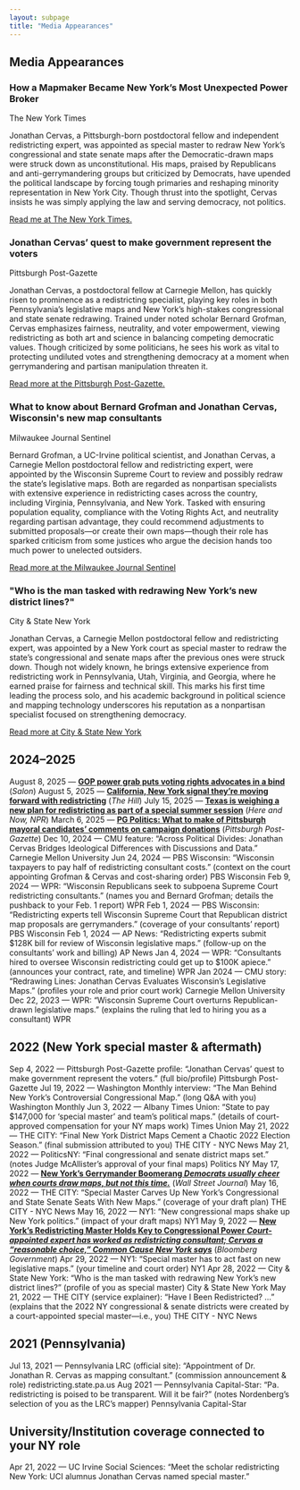 ```yaml
---
layout: subpage
title: "Media Appearances"
---
```


<div class="Section__header flush">
  <h2 class="h2">Media Appearances</h2>
</div>

<div class="grid column2 grey boxes js-list">

  <div class="card">
    <h3><span>How a Mapmaker Became New York’s Most Unexpected Power Broker</span></h3>
    <div class="sub">The New York Times</div>
    <p class="p1">
      Jonathan Cervas, a Pittsburgh-born postdoctoral fellow and independent redistricting expert, was appointed as special master to redraw New York’s congressional and state senate maps after the Democratic-drawn maps were struck down as unconstitutional. His maps, praised by Republicans and anti-gerrymandering groups but criticized by Democrats, have upended the political landscape by forcing tough primaries and reshaping minority representation in New York City. Though thrust into the spotlight, Cervas insists he was simply applying the law and serving democracy, not politics.
    </p>
    <p class="p1">
      <a class="cta" href="https://www.nytimes.com/2022/05/28/nyregion/jonathan-cervas-redistricting-maps-ny.html?unlocked_article_code=1.ek8.vcQB.1MWKUMJCGO5R&smid=url-share">
        Read me at The New York Times.
      </a>
    </p>
  </div>

  <div class="card">
    <h3><span>Jonathan Cervas’ quest to make government represent the voters</span></h3>
    <div class="sub">Pittsburgh Post-Gazette</div>
    <p class="p1">
      Jonathan Cervas, a postdoctoral fellow at Carnegie Mellon, has quickly risen to prominence as a redistricting specialist, playing key roles in both Pennsylvania’s legislative maps and New York’s high-stakes congressional and state senate redrawing. Trained under noted scholar Bernard Grofman, Cervas emphasizes fairness, neutrality, and voter empowerment, viewing redistricting as both art and science in balancing competing democratic values. Though criticized by some politicians, he sees his work as vital to protecting undiluted votes and strengthening democracy at a moment when gerrymandering and partisan manipulation threaten it.
    </p>
    <p class="p1">
      <a class="cta" href="https://www.post-gazette.com/news/politics-state/2022/09/04/jonathan-cervas-carnegie-mellon-census-redistricting-pa-legislative-districts/stories/202208310151">
        Read more at the Pittsburgh Post-Gazette.
      </a>
    </p>
  </div>

  <div class="card">
    <h3><span>What to know about Bernard Grofman and Jonathan Cervas, Wisconsin's new map consultants</span></h3>
    <div class="sub">Milwaukee Journal Sentinel</div>
    <p class="p1">
      Bernard Grofman, a UC-Irvine political scientist, and Jonathan Cervas, a Carnegie Mellon postdoctoral fellow and redistricting expert, were appointed by the Wisconsin Supreme Court to review and possibly redraw the state’s legislative maps. Both are regarded as nonpartisan specialists with extensive experience in redistricting cases across the country, including Virginia, Pennsylvania, and New York. Tasked with ensuring population equality, compliance with the Voting Rights Act, and neutrality regarding partisan advantage, they could recommend adjustments to submitted proposals—or create their own maps—though their role has sparked criticism from some justices who argue the decision hands too much power to unelected outsiders.
    </p>
    <p class="p1">
      <a class="cta" href="https://www.jsonline.com/story/news/politics/2024/01/02/wisconsins-new-maps-could-come-down-to-two-experts-who-are-they/72048291007/">
        Read more at the Milwaukee Journal Sentinel
      </a>
    </p>
  </div>

  <div class="card">
    <h3><span>"Who is the man tasked with redrawing New York’s new district lines?"</span></h3>
    <div class="sub">City & State New York</div>
    <p class="p1">
      Jonathan Cervas, a Carnegie Mellon postdoctoral fellow and redistricting expert, was appointed by a New York court as special master to redraw the state’s congressional and senate maps after the previous ones were struck down. Though not widely known, he brings extensive experience from redistricting work in Pennsylvania, Utah, Virginia, and Georgia, where he earned praise for fairness and technical skill. This marks his first time leading the process solo, and his academic background in political science and mapping technology underscores his reputation as a nonpartisan specialist focused on strengthening democracy.
    </p>
    <p class="p1">
      <a class="cta" href="https://www.jsonline.com/story/news/politics/2024/01/02/wisconsins-new-maps-could-come-down-to-two-experts-who-are-they/72048291007/">
        Read more at City & State New York
      </a>
    </p>
  </div>

  

</div>

## 2024–2025
August 8, 2025 — **[GOP power grab puts voting rights advocates in a bind](https://www.salon.com/2025/08/08/gop-power-grab-puts-anti-gerrymandering-advocates-in-a-bind/)** (*Salon*)
August 5, 2025 — **[California, New York signal they’re moving forward with redistricting](https://thehill.com/homenews/campaign/5437566-california-new-york-redistricting/)** (*The Hill*)
July 15, 2025 — **[Texas is weighing a new plan for redistricting as part of a special summer session](https://www.wbur.org/hereandnow/2025/07/15/texas-redistricting)** (*Here and Now, NPR*)
March 6, 2025 — **[PG Politics: What to make of Pittsburgh mayoral candidates’ comments on campaign donations](https://www.post-gazette.com/news/politics-local/2025/03/06/pittsburgh-mayor-gainey-oconnor-donors/stories/202503060093)** (*Pittsburgh Post-Gazette*)
Dec 10, 2024 — CMU feature: “Across Political Divides: Jonathan Cervas Bridges Ideological Differences with Discussions and Data.” Carnegie Mellon University
Jun 24, 2024 — PBS Wisconsin: “Wisconsin taxpayers to pay half of redistricting consultant costs.” (context on the court appointing Grofman & Cervas and cost-sharing order) PBS Wisconsin
Feb 9, 2024 — WPR: “Wisconsin Republicans seek to subpoena Supreme Court redistricting consultants.” (names you and Bernard Grofman; details the pushback to your Feb. 1 report) WPR
Feb 1, 2024 — PBS Wisconsin: “Redistricting experts tell Wisconsin Supreme Court that Republican district map proposals are gerrymanders.” (coverage of your consultants’ report) PBS Wisconsin
Feb 1, 2024 — AP News: “Redistricting experts submit $128K bill for review of Wisconsin legislative maps.” (follow-up on the consultants’ work and billing) AP News
Jan 4, 2024 — WPR: “Consultants hired to oversee Wisconsin redistricting could get up to $100K apiece.” (announces your contract, rate, and timeline) WPR
Jan 2024 — CMU story: “Redrawing Lines: Jonathan Cervas Evaluates Wisconsin’s Legislative Maps.” (profiles your role and prior court work) Carnegie Mellon University
Dec 22, 2023 — WPR: “Wisconsin Supreme Court overturns Republican-drawn legislative maps.” (explains the ruling that led to hiring you as a consultant) WPR

## 2022 (New York special master & aftermath)
Sep 4, 2022 — Pittsburgh Post-Gazette profile: “Jonathan Cervas’ quest to make government represent the voters.” (full bio/profile) Pittsburgh Post-Gazette
Jul 19, 2022 — Washington Monthly interview: “The Man Behind New York’s Controversial Congressional Map.” (long Q&A with you) Washington Monthly
Jun 3, 2022 — Albany Times Union: “State to pay $147,000 for ‘special master’ and team’s political maps.” (details of court-approved compensation for your NY maps work) Times Union
May 21, 2022 — THE CITY: “Final New York District Maps Cement a Chaotic 2022 Election Season.” (final submission attributed to you) THE CITY - NYC News
May 21, 2022 — PoliticsNY: “Final congressional and senate district maps set.” (notes Judge McAllister’s approval of your final maps) Politics NY
May 17, 2022 — **[New York’s Gerrymander Boomerang *Democrats usually cheer when courts draw maps, but not this time.*](https://www.wsj.com/opinion/new-yorks-gerrymander-boomerang-albany-special-master-redistricting-map-jonathan-cervas-democrats-11652818602?gaa_at=eafs&gaa_n=ASWzDAh81aGzJi63W9EFdYXLWz4c-pqaqbMXhzRyOV-LcjXixINV6rKWv87c&gaa_ts=689feb48&gaa_sig=Rl2FEKSnAH77MRCvbz_tzV9rKV3BlrVlIPeT5wPiSj6vR7NkfEhKcAvvsn9iWgSwrMepusNfwlFuUeYOrieMPQ%3D%3D)** (*Wall Street Journal*)
May 16, 2022 — THE CITY: “Special Master Carves Up New York’s Congressional and State Senate Seats With New Maps.” (coverage of your draft plan) THE CITY - NYC News
May 16, 2022 — NY1: “New congressional maps shake up New York politics.” (impact of your draft maps) NY1
May 9, 2022 — **[New York’s Redistricting Master Holds Key to Congressional Power *Court-appointed expert has worked as redistricting consultant; Cervas a “reasonable choice,” Common Cause New York says*](https://about.bgov.com/insights/news/new-yorks-redistricting-master-holds-key-to-congressional-power/)** (*Bloomberg Government*)
Apr 29, 2022 — NY1: “Special master has to act fast on new legislative maps.” (your timeline and court order) NY1
Apr 28, 2022 — City & State New York: “Who is the man tasked with redrawing New York’s new district lines?” (profile of you as special master) City & State New York
May 21, 2022 — THE CITY (service explainer): “Have I Been Redistricted? …” (explains that the 2022 NY congressional & senate districts were created by a court-appointed special master—i.e., you) THE CITY - NYC News

## 2021 (Pennsylvania)
Jul 13, 2021 — Pennsylvania LRC (official site): “Appointment of Dr. Jonathan R. Cervas as mapping consultant.” (commission announcement & role) redistricting.state.pa.us
Aug 2021 — Pennsylvania Capital-Star: “Pa. redistricting is poised to be transparent. Will it be fair?” (notes Nordenberg’s selection of you as the LRC’s mapper) Pennsylvania Capital-Star

## University/Institution coverage connected to your NY role
Apr 21, 2022 — UC Irvine Social Sciences: “Meet the scholar redistricting New York: UCI alumnus Jonathan Cervas named special master.”

